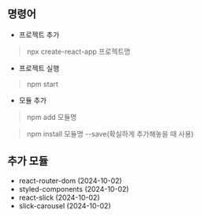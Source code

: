 ## 명령어
- 프로젝트 추가
> npx create-react-app 프로젝트명
- 프로젝트 실행
> npm start
- 모듈 추가
> npm add 모듈명

> npm install 모듈명 --save(확실하게 추가해놓을 때 사용)

## 추가 모듈
- react-router-dom (2024-10-02)
- styled-components (2024-10-02)
- react-slick (2024-10-02)
- slick-carousel (2024-10-02)